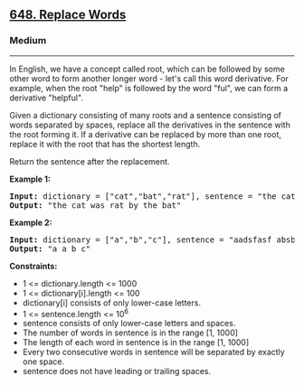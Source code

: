 <h2><a href="https://leetcode.com/problems/replace-words">648. Replace Words</a></h2>
<h3>Medium</h3>
<hr>
<p>In English, we have a concept called root, which can be followed by some other word to form another longer word - let's call this word derivative. For example, when the root "help" is followed by the word "ful", we can form a derivative "helpful".</p>

<p>Given a dictionary consisting of many roots and a sentence consisting of words separated by spaces, replace all the derivatives in the sentence with the root forming it. If a derivative can be replaced by more than one root, replace it with the root that has the shortest length.</p>

<p>Return the sentence after the replacement.</p>

<p><strong>Example 1:</strong></p>
<pre>
<strong>Input:</strong> dictionary = ["cat","bat","rat"], sentence = "the cattle was rattled by the battery"
<strong>Output:</strong> "the cat was rat by the bat"
</pre>

<p><strong>Example 2:</strong></p>
<pre>
<strong>Input:</strong> dictionary = ["a","b","c"], sentence = "aadsfasf absbs bbab cadsfafs"
<strong>Output:</strong> "a a b c"
</pre>

<p><strong>Constraints:</strong></p>
<ul>
<li>1 <= dictionary.length <= 1000</li>
<li>1 <= dictionary[i].length <= 100</li>
<li>dictionary[i] consists of only lower-case letters.</li>
<li>1 <= sentence.length <= 10<sup>6</sup></li>
<li>sentence consists of only lower-case letters and spaces.</li>
<li>The number of words in sentence is in the range [1, 1000]</li>
<li>The length of each word in sentence is in the range [1, 1000]</li>
<li>Every two consecutive words in sentence will be separated by exactly one space.</li>
<li>sentence does not have leading or trailing spaces.</li>
</ul>
